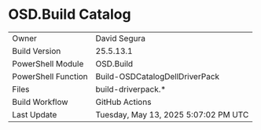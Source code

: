 ﻿# OSD.Build Catalog

| | |
|-|-|
| Owner | David Segura |
| Build Version | 25.5.13.1 |
| PowerShell Module | OSD.Build |
| PowerShell Function | Build-OSDCatalogDellDriverPack |
| Files | build-driverpack.* |
| Build Workflow | GitHub Actions |
| Last Update | Tuesday, May 13, 2025 5:07:02 PM UTC |
